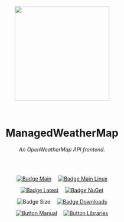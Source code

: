 
<div align = center>

<br>
<br>
    
<img
  src = 'https://cdn.jsdelivr.net/gh/Aptivi/ManagedWeatherMap@main/ManagedWeatherMap/OfficialAppIcon-ManagedWeatherMap-512.png'
  width = 256
  align = center
/>

<br>

# ManagedWeatherMap
    
*An OpenWeatherMap API frontend.*

<br>
<br>

[![Badge Main]][Main]   
[![Badge Main Linux]][Main Linux]

[![Badge Latest]][Latest]   
[![Badge NuGet]][NuGet]

![Badge Size]   
[![Badge Downloads]][Releases]

[![Button Manual]][Manual]   
[![Button Libraries]][Libraries]

</div>
    
<br>

</div>


<!----------------------------------------------------------------------------->

[Releases]: https://github.com/Aptivi/ManagedWeatherMap/releases
[Latest]: https://github.com/Aptivi/ManagedWeatherMap/releases/latest
[NuGet]: https://www.nuget.org/packages/ManagedWeatherMap/

[Main]: https://github.com/Aptivi/ManagedWeatherMap/actions/workflows/build-win.yml
[Main Linux]: https://github.com/Aptivi/ManagedWeatherMap/actions/workflows/build-linux.yml

[Libraries]: https://aptivi.gitbook.io/managedweathermap-manual/project-dependencies
[Manual]: https://aptivi.gitbook.io/managedweathermap-manual/

<!----------------------------------[ Badges ]--------------------------------->

[Badge Downloads]: https://img.shields.io/github/downloads/Aptivi/ManagedWeatherMap/total?color=217346&label=Downloads&style=for-the-badge&logoColor=white&logo=DocuSign&labelColor=2d9d5f
[Badge Latest]: https://img.shields.io/github/v/release/Aptivi/ManagedWeatherMap?color=212121&include_prereleases&label=github&style=for-the-badge&logoColor=white&logo=AzureArtifacts&labelColor=303030
[Badge NuGet]: https://img.shields.io/nuget/vpre/ManagedWeatherMap?color=012f52&style=for-the-badge&logoColor=white&logo=NuGet&labelColor=004880
[Badge Size]: https://img.shields.io/github/repo-size/Aptivi/ManagedWeatherMap?color=bb4a28&label=size&logoColor=white&style=for-the-badge&logo=GoogleAnalytics&labelColor=E85C33

[Badge Main]: https://github.com/Aptivi/ManagedWeatherMap/actions/workflows/build-win.yml/badge.svg
[Badge Main Linux]: https://github.com/Aptivi/ManagedWeatherMap/actions/workflows/build-linux.yml/badge.svg


<!---------------------------------[ Buttons ]--------------------------------->

[Button Libraries]: https://img.shields.io/badge/Libraries-EA8220?style=for-the-badge&logoColor=white&logo=AzureArtifacts
[Button Manual]: https://img.shields.io/badge/Docs-blueviolet?style=for-the-badge&logoColor=white&logo=GitBook
